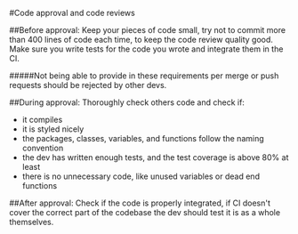 #Code approval and code reviews

##Before approval:
Keep your pieces of code small, try not to commit more than 400 lines of code each time, to keep the code review quality good.
Make sure you write tests for the code you wrote and integrate them in the CI.

#####Not being able to provide in these requirements per merge or push requests should be rejected by other devs.

##During approval:
Thoroughly check others code and check if:
- it compiles
- it is styled nicely
- the packages, classes, variables, and functions follow the naming convention
- the dev has written enough tests, and the test coverage is above 80% at least
- there is no unnecessary code, like unused variables or dead end functions

##After approval:
Check if the code is properly integrated, if CI doesn't cover the correct part of the codebase the dev should test it is as a whole themselves.